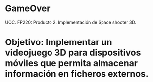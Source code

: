 # GameOver
UOC. FP220: Producto 2. Implementación de Space shooter 3D.

# Objetivo: Implementar un videojuego 3D para dispositivos móviles que permita almacenar información en ficheros externos.

